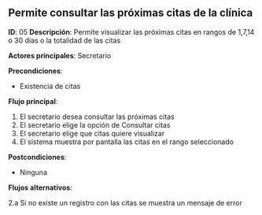 ## Permite consultar las próximas citas de la clínica

**ID**: 05
**Descripción**: Permite visualizar las próximas citas en rangos de 1,7,14 o 30 días o la totalidad de las citas

**Actores principales**: Secretario

**Precondiciones**:
* Existencia de citas

**Flujo principal**:
1. El secretario desea consultar las próximas citas
2. El secretario elige la opción de Consultar citas
3. El secretario elige que citas quiere visualizar
4. El sistema muestra por pantalla las citas en el rango seleccionado

**Postcondiciones**:

* Ninguna

**Flujos alternativos**:

2.a Si no existe un registro con las citas se muestra un mensaje de error
